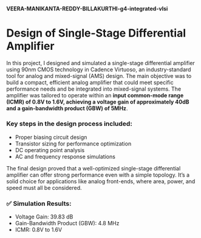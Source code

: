 #### VEERA-MANIKANTA-REDDY-BILLAKURTHI-g4-integrated-vlsi
#  Design of Single-Stage Differential Amplifier 

In this project, I designed and simulated a single-stage differential amplifier using 90nm CMOS technology in Cadence Virtuoso, an industry-standard tool for analog and mixed-signal (AMS) design. The main objective was to build a compact, efficient analog amplifier that could meet specific performance needs and be integrated into mixed-signal systems. The amplifier was tailored to operate within an **input common-mode range (ICMR) of 0.8V to 1.6V, achieving a voltage gain of approximately 40dB and a gain-bandwidth product (GBW) of 5MHz**.

### Key steps in the design process included:
  - Proper biasing circuit design
  - Transistor sizing for performance optimization
  - DC operating point analysis
  - AC and frequency response simulations

The final design proved that a well-optimized single-stage differential amplifier can offer strong performance even with a simple topology. It’s a solid choice for applications like analog front-ends, where area, power, and speed must all be considered.

### ✅ Simulation Results:
  - Voltage Gain: 39.83 dB
  - Gain-Bandwidth Product (GBW): 4.8 MHz
  - ICMR: 0.8V to 1.6V
